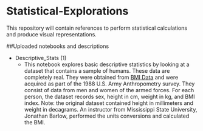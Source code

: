 # Statistical-Explorations
This repository will contain references to perform statistical calculations and produce visual representations.

##Uploaded notebooks and descriptions
- Descriptive_Stats (1)
    - This notebook explores basic descriptive statistics by looking at a dataset that contains a sample of humans. These data are completely real. They were obtained from [BMI Data](http://mreed.umtri.umich.edu/mreed/downloads.html#ansur2) and were acquired as part of the 1988 U.S. Army Anthropometry survey. They consist of data from men and women of the armed forces. For each person, the dataset records sex, height in cm, weight in kg, and BMI index. Note: the original dataset contained height in millimeters and weight in decagrams. An instructor from Mississippi State University, Jonathan Barlow, performed the units conversions and calculated the BMI.
